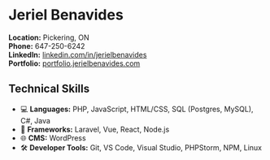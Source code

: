 # Jeriel Benavides

**Location:** Pickering, ON  
**Phone:** 647-250-6242  
**LinkedIn:** [linkedin.com/in/jerielbenavides](https://www.linkedin.com/in/jerielbenavides)  
**Portfolio:** [portfolio.jerielbenavides.com](https://portfolio.jerielbenavides.com)

## Technical Skills

- 💻 **Languages:** PHP, JavaScript, HTML/CSS, SQL (Postgres, MySQL), C#, Java
- 🚀 **Frameworks:** Laravel, Vue, React, Node.js
- 🌐 **CMS:** WordPress
- 🛠️ **Developer Tools:** Git, VS Code, Visual Studio, PHPStorm, NPM, Linux

